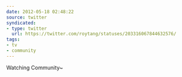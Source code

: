 ```yaml
---
date: 2012-05-18 02:48:22
source: twitter
syndicated:
- type: twitter
  url: https://twitter.com/roytang/statuses/203316067844632576/
tags:
- tv
- community
---
```


Watching Community~